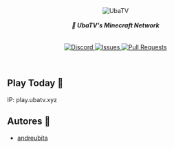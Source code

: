 <div align="center">
    <img src="https://i.imgur.com/ARphFte.png" align="center" alt="UbaTV">
    <br>
    <br>
    <strong><i>🍇 UbaTV's Minecraft Network</i></strong>
    <br>
    <br>
    <br>
    <a href="https://discord.gg/AJxFu2C">
        <img src="https://img.shields.io/discord/569643810263400481.svg?colorB=Blue&logo=discord&label=Discord&style=for-the-badge" alt="Discord">
    </a>
    <a href="https://github.com/UbaTV/uba-network-v2/issues">
        <img src="https://img.shields.io/github/issues/UbaTV/uba-network.svg?style=for-the-badge&colorB=37f149" alt="Issues">
    </a>
    <a href="https://github.com/UbaTV/uba-network-v2/pulls">
        <img src="https://img.shields.io/github/issues-pr/UbaTV/uba-network?style=for-the-badge&colorB=37f149" alt="Pull Requests">
    </a>
</div>
<br>
<br>

## Play Today 🍇
IP: play.ubatv.xyz

## Autores 🧔
- [andreubita](https://github.com/andreubita)
